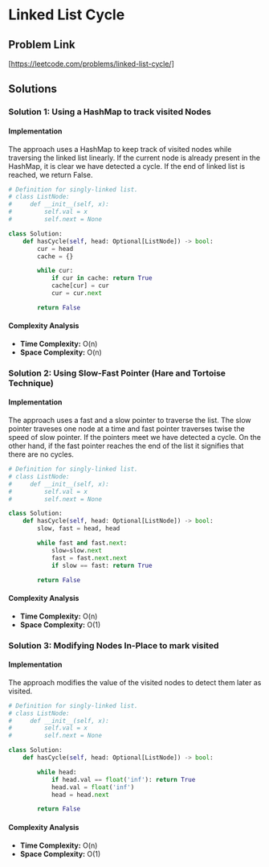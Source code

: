 # Linked List Cycle

## Problem Link

[https://leetcode.com/problems/linked-list-cycle/]

## Solutions

### Solution 1: Using a HashMap to track visited Nodes

#### Implementation

The approach uses a HashMap to keep track of visited nodes while traversing the linked list linearly. If the current node is already present in the HashMap, it is clear we have detected a cycle. If the end of linked list is reached, we return False.

```python
# Definition for singly-linked list.
# class ListNode:
#     def __init__(self, x):
#         self.val = x
#         self.next = None

class Solution:
    def hasCycle(self, head: Optional[ListNode]) -> bool:
        cur = head
        cache = {}

        while cur:
            if cur in cache: return True
            cache[cur] = cur
            cur = cur.next

        return False
```

#### Complexity Analysis

- **Time Complexity:** O(n)
- **Space Complexity:** O(n)


### Solution 2: Using Slow-Fast Pointer (Hare and Tortoise Technique)

#### Implementation

The approach uses a fast and a slow pointer to traverse the list. The slow pointer traveses one node at a time and fast pointer traverses twise the speed of slow pointer. If the pointers meet we have detected a cycle. On the other hand, if the fast pointer reaches the end of the list it signifies that there are no cycles.

```python
# Definition for singly-linked list.
# class ListNode:
#     def __init__(self, x):
#         self.val = x
#         self.next = None

class Solution:
    def hasCycle(self, head: Optional[ListNode]) -> bool:
        slow, fast = head, head

        while fast and fast.next:
            slow=slow.next
            fast = fast.next.next
            if slow == fast: return True

        return False
```

#### Complexity Analysis

- **Time Complexity:** O(n)
- **Space Complexity:** O(1)

### Solution 3: Modifying Nodes In-Place to mark visited

#### Implementation

The approach modifies the value of the visited nodes to detect them later as visited.

```python
# Definition for singly-linked list.
# class ListNode:
#     def __init__(self, x):
#         self.val = x
#         self.next = None

class Solution:
    def hasCycle(self, head: Optional[ListNode]) -> bool:

        while head:
            if head.val == float('inf'): return True
            head.val = float('inf')
            head = head.next

        return False
```

#### Complexity Analysis

- **Time Complexity:** O(n)
- **Space Complexity:** O(1)
